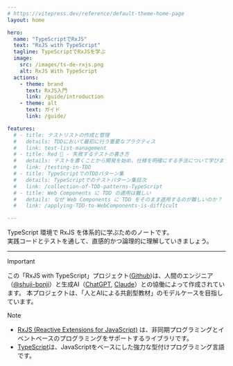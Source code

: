 ```yaml
---
# https://vitepress.dev/reference/default-theme-home-page
layout: home

hero:
  name: "TypeScriptでRxJS"
  text: "RxJS with TypeScript"
  tagline: TypeScriptでRxJSを学ぶ
  image:
    src: /images/ts-de-rxjs.png
    alt: RxJS With TypeScript
  actions:
    - theme: brand
      text: RxJS入門
      link: /guide/introduction
    - theme: alt
      text: ガイド
      link: /guide/

features:
  # - title: テストリストの作成と管理
  #   details: TDDにおいて最初に行う重要なプラクティス
  #   link: test-list-management
  # - title: Red 🔴 - 失敗するテストの書き方
  #   details: テストを書くことから開発を始め、仕様を明確にする手法について学びます。
  #   link: /testing-in-TDD
  # - title: TypeScriptでのTDDパターン集
  #   details: TypeScriptでのテストパターン集目次
  #   link: /collection-of-TDD-patterns-TypeScript
  # - title: Web Components に TDD の適用は難しい
  #   details: なぜ Web Components に TDD をそのまま適用するのが難しいのか？
  #   link: /applying-TDD-to-WebComponents-is-difficult

---
```


TypeScript 環境で RxJS を体系的に学ぶためのノートです。  
実践コードとテストを通して、直感的かつ論理的に理解していきましょう。

---

> [!IMPORTANT]
> この「RxJS with TypeScript」プロジェクト([Github](https://github.com/shuji-bonji/RxJS-with-TypeScript))は、人間のエンジニア（[@shuji-bonji](https://github.com/shuji-bonji)）と生成AI（[ChatGPT](https://chatgpt.com/), [Claude](https://claude.ai/)）との協働によって作成されています。
> 本プロジェクトは、「人とAIによる共創型教材」のモデルケースを目指しています。

> [!NOTE]
> - [RxJS (Reactive Extensions for JavaScript)](https://rxjs.dev) は、非同期プログラミングとイベントベースのプログラミングをサポートするライブラリです。
> - [TypeScript](https://www.typescriptlang.org)は、JavaScriptをベースにした強力な型付けプログラミング言語です。